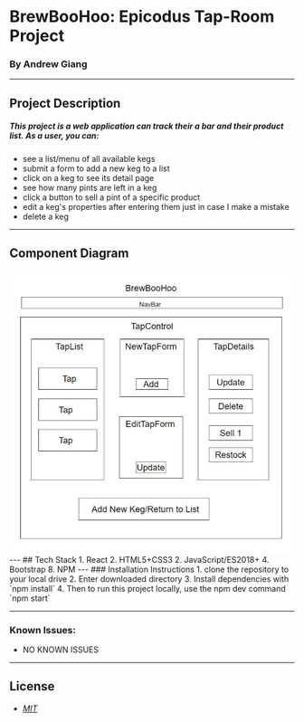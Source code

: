 

# BrewBooHoo: Epicodus Tap-Room Project 
### By Andrew Giang
---
## Project Description
##### This project is a web application can track their a bar and their product list. As a user, you can: 
* see a list/menu of all available kegs
* submit a form to add a new keg to a list
* click on a keg to see its detail page
* see how many pints are left in a keg
* click a button to sell a pint of a specific product
* edit a keg's properties after entering them just in case I make a mistake
* delete a keg
---
## Component Diagram
<img src='./BrewBooHoo.JPG'>
---
## Tech Stack
1. React
2. HTML5+CSS3
2. JavaScript/ES2018+
4. Bootstrap
8. NPM
---
### Installation Instructions
1. clone the repository to your local drive
2. Enter downloaded directory
3. Install dependencies with `npm install`
4. Then to run this project locally, use the npm dev command `npm start`

---
### Known Issues:
* NO KNOWN ISSUES
---

## License

* _[MIT](https://opensource.org/licenses/MIT)_